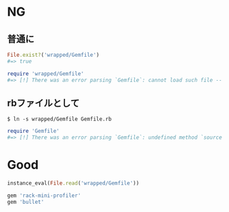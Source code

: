 # NG

## 普通に

```ruby
File.exist?('wrapped/Gemfile')
#=> true
```

```ruby
require 'wrapped/Gemfile'
#=> [!] There was an error parsing `Gemfile`: cannot load such file -- wrapped/Gemfile. Bundler cannot continue.
```

## rbファイルとして

```
$ ln -s wrapped/Gemfile Gemfile.rb
```

```ruby
require 'Gemfile'
#=> [!] There was an error parsing `Gemfile`: undefined method `source' for main:Object. Bundler cannot continue.
```

# Good

```ruby
instance_eval(File.read('wrapped/Gemfile'))

gem 'rack-mini-profiler'
gem 'bullet'
```

